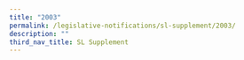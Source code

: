 ```yaml
---
title: "2003"
permalink: /legislative-notifications/sl-supplement/2003/
description: ""
third_nav_title: SL Supplement
---
```


